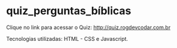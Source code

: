 # quiz_perguntas_bíblicas
Clique no link para acessar o Quiz:
http://quiz.rogdevcodar.com.br

Tecnologias utilizadas: 
HTML - CSS e Javascript.
